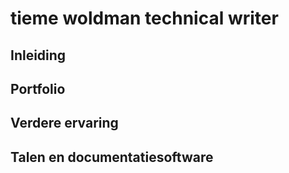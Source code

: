 # tieme woldman technical writer

## Inleiding

## Portfolio

## Verdere ervaring

## Talen en documentatiesoftware
